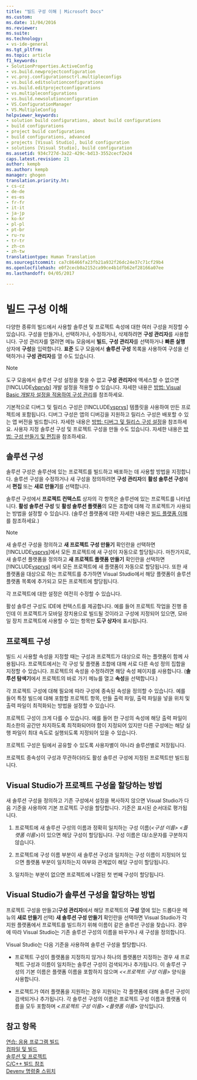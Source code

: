 ```yaml
---
title: "빌드 구성 이해 | Microsoft Docs"
ms.custom: 
ms.date: 11/04/2016
ms.reviewer: 
ms.suite: 
ms.technology:
- vs-ide-general
ms.tgt_pltfrm: 
ms.topic: article
f1_keywords:
- SolutionProperties.ActiveConfig
- vs.build.newprojectconfiguration
- vc.proj.configurationsctrl.multipleconfigs
- vs.build.editsolutionconfigurations
- vs.build.editprojectconfigurations
- vs.multipleconfigurations
- vs.build.newsolutionconfiguration
- VS.ConfigurationManager
- VS.MultipleConfig
helpviewer_keywords:
- solution build configurations, about build configurations
- build configurations
- project build configurations
- build configurations, advanced
- projects [Visual Studio], build configuration
- solutions [Visual Studio], build configuration
ms.assetid: 934c727d-3a22-429c-bd13-3552cecf2e24
caps.latest.revision: 21
author: kempb
ms.author: kempb
manager: ghogen
translation.priority.ht:
- cs-cz
- de-de
- es-es
- fr-fr
- it-it
- ja-jp
- ko-kr
- pl-pl
- pt-br
- ru-ru
- tr-tr
- zh-cn
- zh-tw
translationtype: Human Translation
ms.sourcegitcommit: ca7c86466fa23fb21a932f26dc24e37c71cf29b4
ms.openlocfilehash: e0f2cecb0a2152ca99ce4b1dfb62ef28166a07ee
ms.lasthandoff: 04/05/2017

---
```

# <a name="understanding-build-configurations"></a>빌드 구성 이해
다양한 종류의 빌드에서 사용할 솔루션 및 프로젝트 속성에 대한 여러 구성을 저장할 수 있습니다. 구성을 만들거나, 선택하거나, 수정하거나, 삭제하려면 **구성 관리자**를 사용합니다. 구성 관리자를 열려면 메뉴 모음에서 **빌드**, **구성 관리자**를 선택하거나 **빠른 실행** 상자에 **구성**을 입력합니다. **표준** 도구 모음에서 **솔루션 구성** 목록을 사용하여 구성을 선택하거나 **구성 관리자**를 열 수도 있습니다.  
  
> [!NOTE]
>  도구 모음에서 솔루션 구성 설정을 찾을 수 없고 **구성 관리자**에 액세스할 수 없으면 [!INCLUDE[vbprvb](../code-quality/includes/vbprvb_md.md)] 개발 설정을 적용할 수 있습니다. 자세한 내용은 [방법: Visual Basic 개발자 설정을 적용하여 구성 관리](../ide/how-to-manage-build-configurations-with-visual-basic-developer-settings-applied.md)를 참조하세요.  
  
 기본적으로 디버그 및 릴리스 구성은 [!INCLUDE[vsprvs](../code-quality/includes/vsprvs_md.md)] 템플릿을 사용하여 만든 프로젝트에 포함됩니다. 디버그 구성은 앱의 디버깅을 지원하고 릴리스 구성은 배포할 수 있는 앱 버전을 빌드합니다. 자세한 내용은 [방법: 디버그 및 릴리스 구성 설정](../debugger/how-to-set-debug-and-release-configurations.md)을 참조하세요. 사용자 지정 솔루션 구성 및 프로젝트 구성을 만들 수도 있습니다. 자세한 내용은 [방법: 구성 만들기 및 편집](../ide/how-to-create-and-edit-configurations.md)을 참조하세요.  
  
## <a name="solution-configurations"></a>솔루션 구성  
 솔루션 구성은 솔루션에 있는 프로젝트를 빌드하고 배포하는 데 사용할 방법을 지정합니다. 솔루션 구성을 수정하거나 새 구성을 정의하려면 **구성 관리자**의 **활성 솔루션 구성**에서 **편집** 또는 **새로 만들기**를 선택합니다.  
  
 솔루션 구성에서 **프로젝트 컨텍스트** 상자의 각 항목은 솔루션에 있는 프로젝트를 나타냅니다. **활성 솔루션 구성** 및 **활성 솔루션 플랫폼**의 모든 조합에 대해 각 프로젝트가 사용되는 방법을 설정할 수 있습니다. (솔루션 플랫폼에 대한 자세한 내용은 [빌드 플랫폼 이해](../ide/understanding-build-platforms.md)를 참조하세요.)  
  
> [!NOTE]
>  새 솔루션 구성을 정의하고 **새 프로젝트 구성 만들기** 확인란을 선택하면 [!INCLUDE[vsprvs](../code-quality/includes/vsprvs_md.md)]에서 모든 프로젝트에 새 구성이 자동으로 할당됩니다. 마찬가지로, 새 솔루션 플랫폼을 정의하고 **새 프로젝트 플랫폼 만들기** 확인란을 선택하면 [!INCLUDE[vsprvs](../code-quality/includes/vsprvs_md.md)] 에서 모든 프로젝트에 새 플랫폼이 자동으로 할당됩니다. 또한 새 플랫폼을 대상으로 하는 프로젝트를 추가하면 Visual Studio에서 해당 플랫폼이 솔루션 플랫폼 목록에 추가되고 모든 프로젝트에 할당됩니다.  
>   
>  각 프로젝트에 대한 설정은 여전히 수정할 수 있습니다.  
  
 활성 솔루션 구성도 IDE에 컨텍스트를 제공합니다. 예를 들어 프로젝트 작업을 진행 중인데 이 프로젝트가 모바일 장치용으로 빌드될 것이라고 구성에 지정되어 있으면, 모바일 장치 프로젝트에 사용할 수 있는 항목만 **도구 상자**에 표시됩니다.  
  
## <a name="project-configurations"></a>프로젝트 구성  
 빌드 시 사용할 속성을 지정할 때는 구성과 프로젝트가 대상으로 하는 플랫폼이 함께 사용됩니다. 프로젝트에서는 각 구성 및 플랫폼 조합에 대해 서로 다른 속성 정의 집합을 지정할 수 있습니다. 프로젝트의 속성을 수정하려면 해당 속성 페이지를 사용합니다. (**솔루션 탐색기**에서 프로젝트의 바로 가기 메뉴를 열고 **속성**을 선택합니다.)  
  
 각 프로젝트 구성에 대해 필요에 따라 구성에 종속된 속성을 정의할 수 있습니다. 예를 들어 특정 빌드에 대해 포함할 프로젝트 항목, 만들 출력 파일, 출력 파일을 넣을 위치 및 출력 파일이 최적화되는 방법을 설정할 수 있습니다.  
  
 프로젝트 구성이 크게 다를 수 있습니다. 예를 들어 한 구성의 속성에 해당 출력 파일이 최소한의 공간만 차지하도록 최적화되어야 함이 지정되어 있지만 다른 구성에는 해당 실행 파일이 최대 속도로 실행되도록 지정되어 있을 수 있습니다.  
  
 프로젝트 구성은 팀에서 공유할 수 있도록 사용자별이 아니라 솔루션별로 저장됩니다.  
  
 프로젝트 종속성이 구성과 무관하더라도 활성 솔루션 구성에 지정된 프로젝트만 빌드됩니다.  
  
## <a name="how-visual-studio-assigns-project-configurations"></a>Visual Studio가 프로젝트 구성을 할당하는 방법  
 새 솔루션 구성을 정의하고 기존 구성에서 설정을 복사하지 않으면 Visual Studio가 다음 기준을 사용하여 기본 프로젝트 구성을 할당합니다. 기준은 표시된 순서대로 평가됩니다.  
  
1.  프로젝트에 새 솔루션 구성의 이름과 정확히 일치하는 구성 이름(*\<구성 이름> \<플랫폼 이름>*)이 있으면 해당 구성이 할당됩니다. 구성 이름은 대/소문자를 구분하지 않습니다.  
  
2.  프로젝트에 구성 이름 부분이 새 솔루션 구성과 일치하는 구성 이름이 지정되어 있으면 플랫폼 부분이 일치하는지 여부와 관계없이 해당 구성이 할당됩니다.  
  
3.  일치하는 부분이 없으면 프로젝트에 나열된 첫 번째 구성이 할당됩니다.  
  
## <a name="how-visual-studio-assigns-solution-configurations"></a>Visual Studio가 솔루션 구성을 할당하는 방법  
 프로젝트 구성을 만들고(**구성 관리자**에서 해당 프로젝트의 **구성** 열에 있는 드롭다운 메뉴의 **새로 만들기** 선택) **새 솔루션 구성 만들기** 확인란을 선택하면 Visual Studio가 각 지원 플랫폼에서 프로젝트를 빌드하기 위해 이름이 같은 솔루션 구성을 찾습니다. 경우에 따라 Visual Studio는 기존 솔루션 구성의 이름을 바꾸거나 새 구성을 정의합니다.  
  
 Visual Studio는 다음 기준을 사용하여 솔루션 구성을 할당합니다.  
  
-   프로젝트 구성이 플랫폼을 지정하지 않거나 하나의 플랫폼만 지정하는 경우 새 프로젝트 구성과 이름이 일치하는 솔루션 구성이 검색되거나 추가됩니다. 이 솔루션 구성의 기본 이름은 플랫폼 이름을 포함하지 않으며 *\<<프로젝트 구성 이름>* 양식을 사용합니다.  
  
-   프로젝트가 여러 플랫폼을 지원하는 경우 지원되는 각 플랫폼에 대해 솔루션 구성이 검색되거나 추가됩니다. 각 솔루션 구성의 이름은 프로젝트 구성 이름과 플랫폼 이름을 모두 포함하며 *\<프로젝트 구성 이름> \<플랫폼 이름>* 양식입니다.  
  
## <a name="see-also"></a>참고 항목  
 [연습: 응용 프로그램 빌드](../ide/walkthrough-building-an-application.md)   
 [컴파일 및 빌드](../ide/compiling-and-building-in-visual-studio.md)   
 [솔루션 및 프로젝트](../ide/solutions-and-projects-in-visual-studio.md)   
 [C/C++ 빌드 참조](/cpp/build/reference/c-cpp-building-reference)   
 [Devenv 명령줄 스위치](../ide/reference/devenv-command-line-switches.md)
